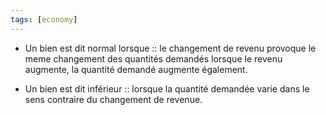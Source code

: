 ```yaml
---
tags: [economy] 
---
```


- Un bien est dit normal lorsque :: le changement de revenu provoque le meme changement des quantités demandés lorsque le revenu augmente, la quantité demandé augmente également.

- Un bien est dit inférieur :: lorsque la quantité demandée varie dans le sens contraire du changement de revenue.